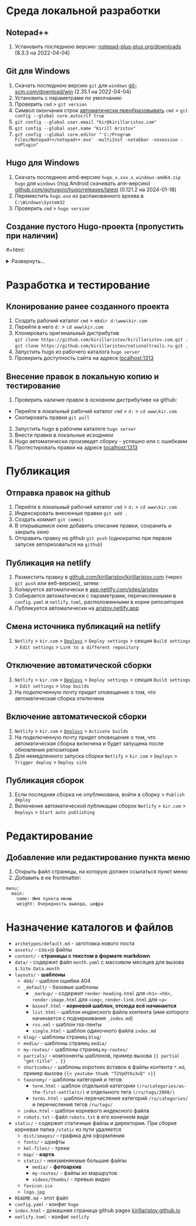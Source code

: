 # Среда локальной разработки

## Notepad++

1. Установить последнюю версию: [notepad-plus-plus.org/downloads](https://notepad-plus-plus.org/downloads) (8.3.3 на 2022-04-04)

## Git для Windows

1. Скачать последнюю версию `git` для `windows` [git-scm.com/download/win](https://git-scm.com/download/win) (2.35.1 на 2022-04-04)
2. Установить с параметрами по умолчанию
3. Проверить `cmd` > `git version`
4. Символ окончания строк [автоматически преобразовывать](https://stackoverflow.com/questions/5834014/lf-will-be-replaced-by-crlf-in-git-what-is-that-and-is-it-important) `cmd` > `git config --global core.autocrlf true`
5. `git config --global user.email "kir@kirillaristov.com"`
6. `git config --global user.name "Kirill Aristov"`
7. `git config --global core.editor "'C:/Program Files/Notepad++/notepad++.exe' -multiInst -notabbar -nosession -noPlugin"`

## Hugo для Windows

1. Скачать последнюю amd-версию  `hugo_х.xxx.x_windows-amd64.zip`  `hugo` для `windows` (под Android скачивать arm-версию) [github.com/gohugoio/hugo/releases/latest](https://github.com/gohugoio/hugo/releases/latest) (0.121.2 на 2024-01-18)
2. Переместить `hugo.exe` из распакованного архива в `C:\Windows\System32`
3. Проверить `cmd` > `hugo version`

## Создание пустого Hugo-проекта (пропустить при наличии) 
#+html: <details><summary>Развернуть...</summary>
1. Создать рабочий каталог `cmd` > `mkdir d:\www\example.com`
2. Перейти в него `d:` > `cd www\example.com`
3. Сгенерировать базовый набор файлов `hugo new site .`
4. Клонировать [универсальную тему](https://themes.gohugo.io/themes/hugo-universal-theme)<br>
`cd themes` > `git clone https://github.com/devcows/hugo-universal-theme`
5. Перенести содержимое папки `themes\hugo-universal-theme\exampleSite` в корень сайта, подтвердить перезапись
6. Закомментировать параметр `themesDir = "../.."` в файле `config.toml`
7. Установить `baseurl = "http://example.com/"`
8. Запустить `hugo server`
9. Проверить доступность сайта на адресе [localhost:1313](http://localhost:1313)
10. `git init`
11. `git add .`
12. `git commit`
13. `git branch -M main`
14. Создать новый публичный репозиторий на `github`, скопировать строку загрузки репозитория
15. `git remote add origin https://github.com/user/example.com.git`
16. `git push -u origin main`, будет предложено авторизоваться на `github`
17. В корне проекта создать файл netlify.toml
18. В свойствах репозитория дать доступ для Netlify `Settings` > `GitHub Apps` > `Netlify` > `Configure` > `Repository access` > `Save`
#+html: </details>

# Разработка и тестирование

## Клонирование ранее созданного проекта

1. Создать рабочий каталог `cmd` > `mkdir d:\www\kir.com`
2. Перейти в него `d:` > `cd www\kir.com`
3. Клонировать оригинальный дистрибутив<br>
`git clone https://github.com/kirillaristov/kirillaristov.com.git .`<br>
`git clone https://github.com/kirillaristov/nationaltrails.ru.git .`
4. Запустить hugo из рабочего каталога `hugo server`
5. Проверить доступность сайта на адресе [localhost:1313](http://localhost:1313)

## Внесение правок в локальную копию и тестирование

1. Проверить наличие правок в основном дистрибутиве на github:
  * Перейти в локальный рабочий каталог `cmd` > `d:` > `cd www\kir.com`
  * Скопировать правки `git pull`
2. Запустить hugo в рабочем каталоге `hugo server`
3. Внести правки в локальные исходники
4. Hugo автоматически произведет сборку - успешно или с ошибками
5. Протестировать правки на адресе [localhost:1313](http://localhost:1313)


#  Публикация

## Отправка правок на github

1. Перейти в локальный рабочий каталог `cmd` > `d:` > `cd www\kir.com`
2. Индексировать внесенные правки `git add .`
3. Создать коммит `git commit`
4. В открывшемся окне добавить описание правки, сохранить и закрыть окно
5. Отправить правку на github `git push` (однократно при первом запуске авторизоваться на `github`)

## Публикация на netlify

1. Разместить правку в [github.com/kirillaristov/kirillaristov.com](https://github.com/kirillaristov/kirillaristov.com) (через `git push` или веб-версию), затем:
2. Копируется автоматически в [app.netlify.com/sites/aristov](https://app.netlify.com/sites/aristov)
3. Собирается автоматически с параметрами, перечисленными в `config.yaml` и `netlify.toml`, расположенными в корне репозитория
4. Публикуется автоматически на [aristov.netlify.app](https://aristov.netlify.app)

## Смена источника публикаций на netlify

1. `Netlify` > `kir.com` > [`Deploys`](https://app.netlify.com/sites/aristov/deploys) > `Deploy settings` > секция `Build settings` > `Edit settings` > `Link to a different repository`

## Отключение автоматической сборки

1. `Netlify` > `kir.com` > [`Deploys`](https://app.netlify.com/sites/aristov/deploys) > `Deploy settings` > секция `Build settings` > `Edit settings` > `Stop builds`
2. На подключенную почту придет оповещение о том, что автоматическая сборка отключена

## Включение автоматической сборки

1. `Netlify` > `kir.com` > [`Deploys`](https://app.netlify.com/sites/aristov/deploys) > `Activate builds`
2. На подключенную почту придет оповещение о том, что автоматическая сборка включена и будет запущена после обновления репозитория
3. Для немедленного запуска сборки `Netlify` > `kir.com` > `Deploys` > `Trigger deploy` > `Deploy site`

## Публикация сборок

1. Если последняя сборка не опубликована, войти в сборку > `Publish deploy`
2. Включение автоматической публикации сборок `Netlify` > `kir.com` > `Deploys` > `Start auto publishing`

# Редактирование

## Добавление или редактирование пункта меню

1. Открыть файл страницы, на которую должен ссылаться пункт меню
2. Добавить в ее frontmatter:
```
menu:
  main:
    name: Имя пункта меню
    weight: Очередность вывода, цифра
```

# Назначение каталогов и файлов

* `archetypes/default.md` - заготовка нового поста
* `assets/` - сss+js файлы
* `content/` - __страницы с текстом в формате markdown__
* `data/` - содержит файл `month.yaml` с массивом месяцев для вызова `$.Site.Data.month`
* `layouts/` - __шаблоны__
  * `404/` - шаблон ошибки 404
  * `_default/` - базовые шаблоны
    * `_markup/` - содержит `render-heading.html` для `<h1>-<h6>`, `render-image.html` для `<img>`, `render-link.html` для `<a>`
    * `baseof.html` - __корневой шаблон, отсюда всё начинается__
    * `list.html` - шаблон индексного файла контента (имя которого начинается с подчеркивания `_index.md`)
    * `rss.xml` - шаблон rss-ленты
    * `single.html` - шаблон одиночного файла `index.md`
  * `blog/` - шаблоны страниц `blog/`
  * `media/` - шаблоны страниц `media/`
  * `my-routes/` - шаблоны страниц `my-routes/`
  * `partials/` - компоненты шаблонов, пример вызова `{{ partial "get-title" . }}`
  * `shortcodes/` - шаблоны коротких вставок в файлы контента `*.md`, пример вызова `{{< youtube-thumb "T2VpOYXu3vQ" >}}`
  * `taxonomy/` - шаблоны категорий и тегов
    * `term.html` - шаблон отдельной категории `(/ru/categories/as-the-first-settlers/)` и отдельного тега `(/ru/tags/2008/)`
    * `terms.html` - шаблон перечисления категорий `/ru/categories/` и перечисления тегов `/ru/tags/`
  * `index.html` - шаблон корневого индексного файла
  * `robots.txt` - файл `robots.txt` в его конечном виде
* `static/` - содержит статичные файлы и директории. При сборке корневая папка `/static` из пути удаляется
  * `dist/images/` - графика для оформления
  * `fonts/` - шрифты
  * `kml-files/` - треки
  * `map/` - __карта__
  * `static/` - неизменяемые большие файлы
    * `media/` - __фотоархив__
    * `my-routes/` - файлы из маршрутов
    * `videos/thumbs/` - превью видео
  * `favicon.ico`
  * `logo.jpg`
* `README.md` - этот файл
* `config.yaml` - конфиг `hugo`
* `index.html` - домашняя страница github pages [kirillaristov.github.io](https://kirillaristov.github.io)
* `netlify.toml` - конфиг `netlify`

